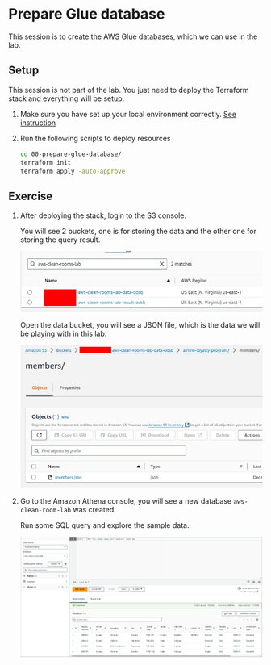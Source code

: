# Prepare Glue database

This session is to create the AWS Glue databases, which we can use in the lab.

## Setup

This session is not part of the lab. You just need to deploy the Terraform stack and everything will be setup.

1. Make sure you have set up your local environment correctly. [See instruction](https://github.com/richardfan1126/aws-clean-rooms-lab/blob/main/README.md#setup-your-environment)

1. Run the following scripts to deploy resources

   ```bash
   cd 00-prepare-glue-database/
   terraform init
   terraform apply -auto-approve
   ```

## Exercise

1. After deploying the stack, login to the S3 console.

   You will see 2 buckets, one is for storing the data and the other one for storing the query result.

   ![](/images/00-prepare-glue-database/01.png)

   Open the data bucket, you will see a JSON file, which is the data we will be playing with in this lab.

   ![](/images/00-prepare-glue-database/02.png)

1. Go to the Amazon Athena console, you will see a new database `aws-clean-room-lab` was created.

   Run some SQL query and explore the sample data.

   ![](/images/00-prepare-glue-database/03.png)